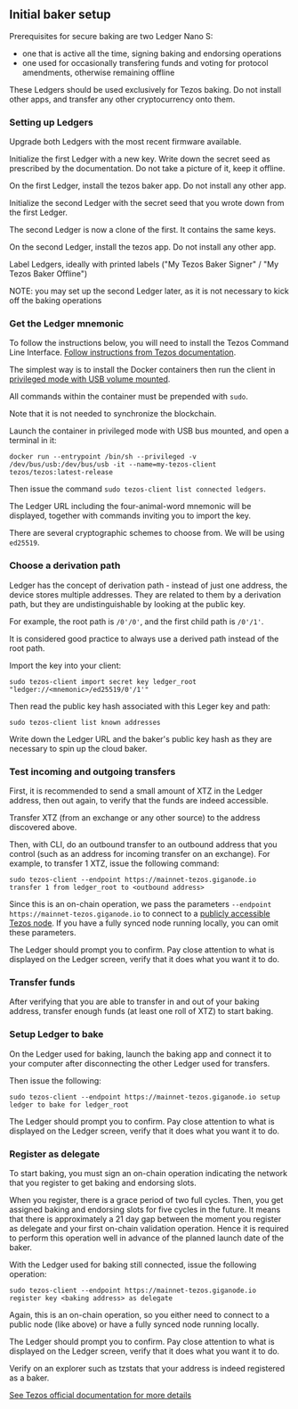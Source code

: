 ## Initial baker setup

Prerequisites for secure baking are two Ledger Nano S:

* one that is active all the time, signing baking and endorsing operations
* one used for occasionally transfering funds and voting for protocol amendments, otherwise remaining offline

These Ledgers should be used exclusively for Tezos baking. Do not install other apps, and transfer any other cryptocurrency onto them.

### Setting up Ledgers

Upgrade both Ledgers with the most recent firmware available.

Initialize the first Ledger with a new key. Write down the secret seed as prescribed by the documentation. Do not take a picture of it, keep it offline.

On the first Ledger, install the tezos baker app. Do not install any other app.

Initialize the second Ledger with the secret seed that you wrote down from the first Ledger.

The second Ledger is now a clone of the first. It contains the same keys.

On the second Ledger, install the tezos app. Do not install any other app.

Label Ledgers, ideally with printed labels ("My Tezos Baker Signer" / "My Tezos Baker Offline")

NOTE: you may set up the second Ledger later, as it is not necessary to kick off the baking operations

### Get the Ledger mnemonic

To follow the instructions below, you will need to install the Tezos Command Line Interface. [Follow instructions from Tezos documentation](https://tezos.gitlab.io/introduction/howtoget.html).

The simplest way is to install the Docker containers then run the client in [privileged mode with USB volume mounted](https://tezos.stackexchange.com/questions/395/has-anyone-got-ledger-working-within-docker).

All commands within the container must be prepended with `sudo`.

Note that it is not needed to synchronize the blockchain.

Launch the container in privileged mode with USB bus mounted, and open a terminal in it:

```
docker run --entrypoint /bin/sh --privileged -v /dev/bus/usb:/dev/bus/usb -it --name=my-tezos-client tezos/tezos:latest-release
```

Then issue the command `sudo tezos-client list connected ledgers`.

The Ledger URL including the four-animal-word mnemonic will be displayed, together with commands inviting you to import the key.

There are several cryptographic schemes to choose from. We will be using `ed25519`.

### Choose a derivation path

Ledger has the concept of derivation path - instead of just one address, the device stores multiple addresses. They are related to them by a derivation path, but they are undistinguishable by looking at the public key.

For example, the root path is `/0'/0'`, and the first child path is `/0'/1'`.

It is considered good practice to always use a derived path instead of the root path.

Import the key into your client:

```
sudo tezos-client import secret key ledger_root "ledger://<mnemonic>/ed25519/0'/1'"
```

Then read the public key hash associated with this Leger key and path:

```
sudo tezos-client list known addresses
```

Write down the Ledger URL and the baker's public key hash as they are necessary to spin up the cloud baker.

### Test incoming and outgoing transfers

First, it is recommended to send a small amount of XTZ in the Ledger address, then out again, to verify that the funds are indeed accessible.

Transfer XTZ (from an exchange or any other source) to the address discovered above.

Then, with CLI, do an outbound transfer to an outbound address that you control (such as an address for incoming transfer on an exchange). For example, to transfer 1 XTZ, issue the following command:

```
sudo tezos-client --endpoint https://mainnet-tezos.giganode.io transfer 1 from ledger_root to <outbound address>
```

Since this is an on-chain operation, we pass the parameters `--endpoint https://mainnet-tezos.giganode.io` to connect to a [publicly accessible Tezos node](https://tezos.giganode.io/). If you have a fully synced node running locally, you can omit these parameters.

The Ledger should prompt you to confirm. Pay close attention to what is displayed on the Ledger screen, verify that it does what you want it to do.

### Transfer funds

After verifying that you are able to transfer in and out of your baking address, transfer enough funds (at least one roll of XTZ) to start baking.

### Setup Ledger to bake

On the Ledger used for baking, launch the baking app and connect it to your computer after disconnecting the other Ledger used for transfers.

Then issue the following:

```
sudo tezos-client --endpoint https://mainnet-tezos.giganode.io setup ledger to bake for ledger_root
```

The Ledger should prompt you to confirm. Pay close attention to what is displayed on the Ledger screen, verify that it does what you want it to do.

### Register as delegate

To start baking, you must sign an on-chain operation indicating the network that you register to get baking and endorsing slots.

When you register, there is a grace period of two full cycles. Then, you get assigned baking and endorsing slots for five cycles in the future. It means that there is approximately a 21 day gap between the moment you register as delegate and your first on-chain validation operation. Hence it is required to perform this operation well in advance of the planned launch date of the baker.


With the Ledger used for baking still connected, issue the following operation:

```
sudo tezos-client --endpoint https://mainnet-tezos.giganode.io register key <baking address> as delegate
```

Again, this is an on-chain operation, so you either need to connect to a public node (like above) or have a fully synced node running locally.

The Ledger should prompt you to confirm. Pay close attention to what is displayed on the Ledger screen, verify that it does what you want it to do.

Verify on an explorer such as tzstats that your address is indeed registered as a baker.

[See Tezos official documentation for more details](https://tezos.gitlab.io/introduction/howtorun.html#register-and-check-your-rights)
